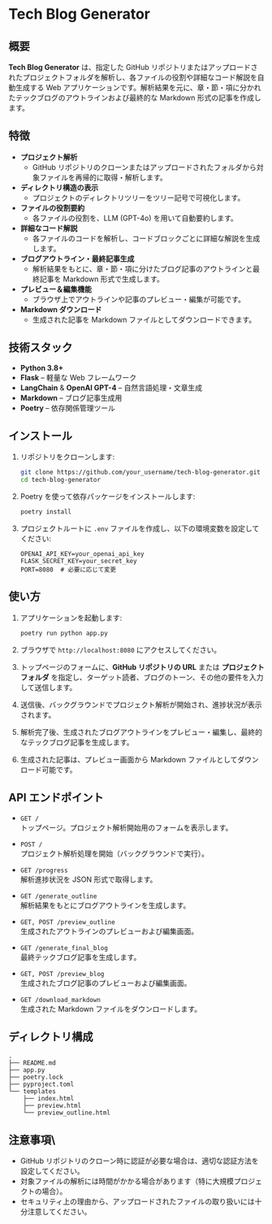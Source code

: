 # Tech Blog Generator

## 概要

**Tech Blog Generator** は、指定した GitHub リポジトリまたはアップロードされたプロジェクトフォルダを解析し、各ファイルの役割や詳細なコード解説を自動生成する Web アプリケーションです。解析結果を元に、章・節・項に分かれたテックブログのアウトラインおよび最終的な Markdown 形式の記事を作成します。

## 特徴

- **プロジェクト解析**  
  - GitHub リポジトリのクローンまたはアップロードされたフォルダから対象ファイルを再帰的に取得・解析します。
- **ディレクトリ構造の表示**  
  - プロジェクトのディレクトリツリーをツリー記号で可視化します。
- **ファイルの役割要約**  
  - 各ファイルの役割を、LLM (GPT-4o) を用いて自動要約します。
- **詳細なコード解説**  
  - 各ファイルのコードを解析し、コードブロックごとに詳細な解説を生成します。
- **ブログアウトライン・最終記事生成**  
  - 解析結果をもとに、章・節・項に分けたブログ記事のアウトラインと最終記事を Markdown 形式で生成します。
- **プレビュー＆編集機能**  
  - ブラウザ上でアウトラインや記事のプレビュー・編集が可能です。
- **Markdown ダウンロード**  
  - 生成された記事を Markdown ファイルとしてダウンロードできます。

## 技術スタック

- **Python 3.8+**
- **Flask** – 軽量な Web フレームワーク
- **LangChain** & **OpenAI GPT-4** – 自然言語処理・文章生成
- **Markdown** – ブログ記事生成用
- **Poetry** – 依存関係管理ツール

## インストール

1. リポジトリをクローンします:

    ```bash
    git clone https://github.com/your_username/tech-blog-generator.git
    cd tech-blog-generator
    ```

2. Poetry を使って依存パッケージをインストールします:

    ```bash
    poetry install
    ```

3. プロジェクトルートに `.env` ファイルを作成し、以下の環境変数を設定してください:

    ```env
    OPENAI_API_KEY=your_openai_api_key
    FLASK_SECRET_KEY=your_secret_key
    PORT=8080  # 必要に応じて変更
    ```

## 使い方

1. アプリケーションを起動します:

    ```bash
    poetry run python app.py
    ```

2. ブラウザで `http://localhost:8080` にアクセスしてください。

3. トップページのフォームに、**GitHub リポジトリの URL** または **プロジェクトフォルダ** を指定し、ターゲット読者、ブログのトーン、その他の要件を入力して送信します。

4. 送信後、バックグラウンドでプロジェクト解析が開始され、進捗状況が表示されます。

5. 解析完了後、生成されたブログアウトラインをプレビュー・編集し、最終的なテックブログ記事を生成します。

6. 生成された記事は、プレビュー画面から Markdown ファイルとしてダウンロード可能です。

## API エンドポイント

- `GET /`  
  トップページ。プロジェクト解析開始用のフォームを表示します。

- `POST /`  
  プロジェクト解析処理を開始（バックグラウンドで実行）。

- `GET /progress`  
  解析進捗状況を JSON 形式で取得します。

- `GET /generate_outline`  
  解析結果をもとにブログアウトラインを生成します。

- `GET, POST /preview_outline`  
  生成されたアウトラインのプレビューおよび編集画面。

- `GET /generate_final_blog`  
  最終テックブログ記事を生成します。

- `GET, POST /preview_blog`  
  生成されたブログ記事のプレビューおよび編集画面。

- `GET /download_markdown`  
  生成された Markdown ファイルをダウンロードします。

## ディレクトリ構成

```tree
.
├── README.md
├── app.py
├── poetry.lock
├── pyproject.toml
└── templates
    ├── index.html
    ├── preview.html
    └── preview_outline.html
```

## 注意事項\

- GitHub リポジトリのクローン時に認証が必要な場合は、適切な認証方法を設定してください。
- 対象ファイルの解析には時間がかかる場合があります（特に大規模プロジェクトの場合）。
- セキュリティ上の理由から、アップロードされたファイルの取り扱いには十分注意してください。

<!-- 以下はテンプレ -->
<!-- 
## 貢献

バグ報告や機能改善の Pull Request を歓迎します。Issue や Pull Request を通じてご意見・ご要望をお寄せください。

## ライセンス

このプロジェクトは [MIT License](LICENSE) の下で公開されています。

---

**お問い合わせ**  
ご質問やご意見がありましたら、[your_email@example.com](mailto:your_email@example.com) までご連絡ください。
-->